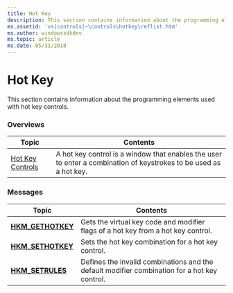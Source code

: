 ```yaml
---
title: Hot Key
description: This section contains information about the programming elements used with hot key controls.
ms.assetid: 'vs|controls|~\controls\hotkey\reflist.htm'
ms.author: windowssdkdev
ms.topic: article
ms.date: 05/31/2018
---
```


# Hot Key

This section contains information about the programming elements used with hot key controls.

### Overviews



| Topic                                    | Contents                                                                                                                     |
|------------------------------------------|------------------------------------------------------------------------------------------------------------------------------|
| [Hot Key Controls](hot-key-controls.md) | A hot key control is a window that enables the user to enter a combination of keystrokes to be used as a hot key.<br/> |



 

### Messages



| Topic                                   | Contents                                                                                                 |
|-----------------------------------------|----------------------------------------------------------------------------------------------------------|
| [**HKM\_GETHOTKEY**](hkm-gethotkey.md) | Gets the virtual key code and modifier flags of a hot key from a hot key control.<br/>             |
| [**HKM\_SETHOTKEY**](hkm-sethotkey.md) | Sets the hot key combination for a hot key control.<br/>                                           |
| [**HKM\_SETRULES**](hkm-setrules.md)   | Defines the invalid combinations and the default modifier combination for a hot key control. <br/> |



 

 

 





